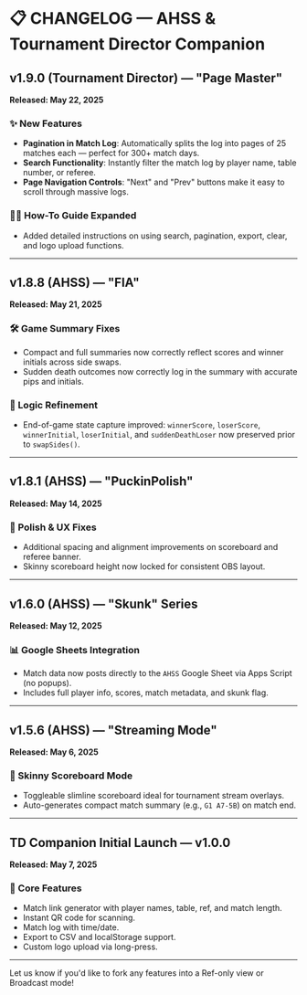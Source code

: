 # 📋 CHANGELOG — AHSS & Tournament Director Companion

## v1.9.0 (Tournament Director) — "Page Master"
**Released: May 22, 2025**

### ✨ New Features
- **Pagination in Match Log**: Automatically splits the log into pages of 25 matches each — perfect for 300+ match days.
- **Search Functionality**: Instantly filter the match log by player name, table number, or referee.
- **Page Navigation Controls**: "Next" and "Prev" buttons make it easy to scroll through massive logs.

### 🧑‍🏫 How-To Guide Expanded
- Added detailed instructions on using search, pagination, export, clear, and logo upload functions.

---

## v1.8.8 (AHSS) — "FIA"
**Released: May 21, 2025**

### 🛠️ Game Summary Fixes
- Compact and full summaries now correctly reflect scores and winner initials across side swaps.
- Sudden death outcomes now correctly log in the summary with accurate pips and initials.

### 🔧 Logic Refinement
- End-of-game state capture improved: `winnerScore`, `loserScore`, `winnerInitial`, `loserInitial`, and `suddenDeathLoser` now preserved prior to `swapSides()`.

---

## v1.8.1 (AHSS) — "PuckinPolish"
**Released: May 14, 2025**

### 💄 Polish & UX Fixes
- Additional spacing and alignment improvements on scoreboard and referee banner.
- Skinny scoreboard height now locked for consistent OBS layout.

---

## v1.6.0 (AHSS) — "Skunk" Series
**Released: May 12, 2025**

### 📊 Google Sheets Integration
- Match data now posts directly to the `AHSS` Google Sheet via Apps Script (no popups).
- Includes full player info, scores, match metadata, and skunk flag.

---

## v1.5.6 (AHSS) — "Streaming Mode"
**Released: May 6, 2025**

### 🎥 Skinny Scoreboard Mode
- Toggleable slimline scoreboard ideal for tournament stream overlays.
- Auto-generates compact match summary (e.g., `G1 A7-5B`) on match end.

---

## TD Companion Initial Launch — v1.0.0
**Released: May 7, 2025**

### 🚀 Core Features
- Match link generator with player names, table, ref, and match length.
- Instant QR code for scanning.
- Match log with time/date.
- Export to CSV and localStorage support.
- Custom logo upload via long-press.

---

Let us know if you'd like to fork any features into a Ref-only view or Broadcast mode!
